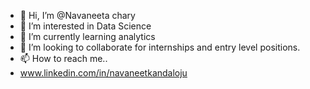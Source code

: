 - 👋 Hi, I’m @Navaneeta chary
- 👀 I’m interested in Data Science
- 🌱 I’m currently learning analytics
- 💞️ I’m looking to collaborate for internships and entry level positions.
- 📫 How to reach me..
-  www.linkedin.com/in/navaneetkandaloju



<!---
Navaneettinku/Navaneettinku is a ✨ special ✨ repository because its `README.md` (this file) appears on your GitHub profile.
You can click the Preview link to take a look at your changes.
--->
